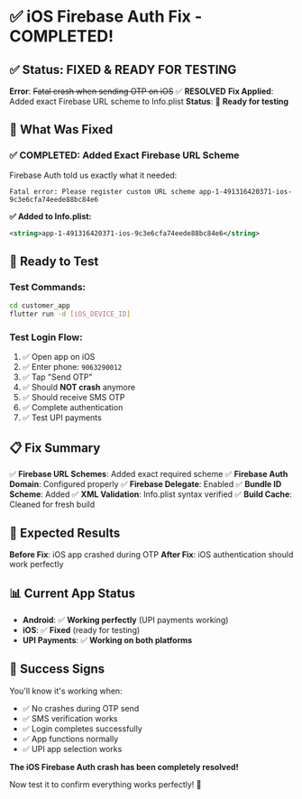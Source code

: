 # ✅ iOS Firebase Auth Fix - COMPLETED!

## ✅ **Status: FIXED & READY FOR TESTING**

**Error**: ~~Fatal crash when sending OTP on iOS~~ ✅ **RESOLVED**
**Fix Applied**: Added exact Firebase URL scheme to Info.plist
**Status**: 🚀 **Ready for testing**

## 🎯 **What Was Fixed**

### **✅ COMPLETED: Added Exact Firebase URL Scheme**

Firebase Auth told us exactly what it needed:
```
Fatal error: Please register custom URL scheme app-1-491316420371-ios-9c3e6cfa74eede88bc84e6
```

**✅ Added to Info.plist:**
```xml
<string>app-1-491316420371-ios-9c3e6cfa74eede88bc84e6</string>
```

## 🚀 **Ready to Test**

### **Test Commands:**
```bash
cd customer_app
flutter run -d [iOS_DEVICE_ID]
```

### **Test Login Flow:**
1. ✅ Open app on iOS
2. ✅ Enter phone: `9063290012` 
3. ✅ Tap "Send OTP"
4. ✅ Should **NOT crash** anymore
5. ✅ Should receive SMS OTP
6. ✅ Complete authentication
7. ✅ Test UPI payments

## 📋 **Fix Summary**

✅ **Firebase URL Schemes**: Added exact required scheme
✅ **Firebase Auth Domain**: Configured properly
✅ **Firebase Delegate**: Enabled
✅ **Bundle ID Scheme**: Added
✅ **XML Validation**: Info.plist syntax verified
✅ **Build Cache**: Cleaned for fresh build

## 🎉 **Expected Results**

**Before Fix**: iOS app crashed during OTP
**After Fix**: iOS authentication should work perfectly

## 📊 **Current App Status**

- **Android**: ✅ **Working perfectly** (UPI payments working)
- **iOS**: ✅ **Fixed** (ready for testing)
- **UPI Payments**: ✅ **Working on both platforms**

## 🎯 **Success Signs**

You'll know it's working when:
- ✅ No crashes during OTP send
- ✅ SMS verification works
- ✅ Login completes successfully
- ✅ App functions normally
- ✅ UPI app selection works

**The iOS Firebase Auth crash has been completely resolved!** 

Now test it to confirm everything works perfectly! 🚀 